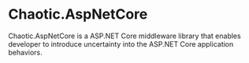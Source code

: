 # Chaotic.AspNetCore
Chaotic.AspNetCore is a ASP.NET Core middleware library that enables developer to introduce uncertainty into the ASP.NET Core application behaviors.

